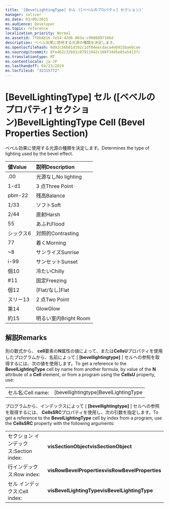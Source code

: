 ```yaml
---
title: '[BevelLightingType] セル ([ベベルのプロパティ] セクション)'
manager: soliver
ms.date: 03/09/2015
ms.audience: Developer
ms.topic: reference
localization_priority: Normal
ms.assetid: 7fbb4b16-fe54-42d6-803a-c9980897166d
description: ベベル効果に使用する光源の種類を決定します。
ms.openlocfilehash: 6d92c56b01d192c1df04eecdaca4eb915baebcae
ms.sourcegitcommit: 8fe462c32b91c87911942c188f3445e85a54137c
ms.translationtype: MT
ms.contentlocale: ja-JP
ms.lasthandoff: 04/23/2019
ms.locfileid: "32315772"
---
```

# <a name="bevellightingtype-cell-bevel-properties-section"></a><span data-ttu-id="31437-103">[BevelLightingType] セル ([ベベルのプロパティ] セクション)</span><span class="sxs-lookup"><span data-stu-id="31437-103">BevelLightingType Cell (Bevel Properties Section)</span></span>

<span data-ttu-id="31437-104">ベベル効果に使用する光源の種類を決定します。</span><span class="sxs-lookup"><span data-stu-id="31437-104">Determines the type of lighting used by the bevel effect.</span></span>
  
|<span data-ttu-id="31437-105">**値**</span><span class="sxs-lookup"><span data-stu-id="31437-105">**Value**</span></span>|<span data-ttu-id="31437-106">**説明**</span><span class="sxs-lookup"><span data-stu-id="31437-106">**Description**</span></span>|
|:-----|:-----|
|<span data-ttu-id="31437-107">.0</span><span class="sxs-lookup"><span data-stu-id="31437-107">0</span></span>  <br/> |<span data-ttu-id="31437-108">光源なし</span><span class="sxs-lookup"><span data-stu-id="31437-108">No lighting</span></span>  <br/> |
|<span data-ttu-id="31437-109">1-d</span><span class="sxs-lookup"><span data-stu-id="31437-109">1</span></span>  <br/> |<span data-ttu-id="31437-110">3 点</span><span class="sxs-lookup"><span data-stu-id="31437-110">Three Point</span></span>  <br/> |
|<span data-ttu-id="31437-111">pbm-2</span><span class="sxs-lookup"><span data-stu-id="31437-111">2</span></span>  <br/> |<span data-ttu-id="31437-112">残高</span><span class="sxs-lookup"><span data-stu-id="31437-112">Balance</span></span>  <br/> |
|<span data-ttu-id="31437-113">1/3</span><span class="sxs-lookup"><span data-stu-id="31437-113">3</span></span>  <br/> |<span data-ttu-id="31437-114">ソフト</span><span class="sxs-lookup"><span data-stu-id="31437-114">Soft</span></span>  <br/> |
|<span data-ttu-id="31437-115">2/4</span><span class="sxs-lookup"><span data-stu-id="31437-115">4</span></span>  <br/> |<span data-ttu-id="31437-116">直射</span><span class="sxs-lookup"><span data-stu-id="31437-116">Harsh</span></span>  <br/> |
|<span data-ttu-id="31437-117">5</span><span class="sxs-lookup"><span data-stu-id="31437-117">5</span></span>  <br/> |<span data-ttu-id="31437-118">あふれ</span><span class="sxs-lookup"><span data-stu-id="31437-118">Flood</span></span>  <br/> |
|<span data-ttu-id="31437-119">シックス</span><span class="sxs-lookup"><span data-stu-id="31437-119">6</span></span>  <br/> |<span data-ttu-id="31437-120">対照的</span><span class="sxs-lookup"><span data-stu-id="31437-120">Contrasting</span></span>  <br/> |
|<span data-ttu-id="31437-121">7</span><span class="sxs-lookup"><span data-stu-id="31437-121">7</span></span>  <br/> |<span data-ttu-id="31437-122">着く</span><span class="sxs-lookup"><span data-stu-id="31437-122">Morning</span></span>  <br/> |
|<span data-ttu-id="31437-123">~</span><span class="sxs-lookup"><span data-stu-id="31437-123">8</span></span>  <br/> |<span data-ttu-id="31437-124">サンライズ</span><span class="sxs-lookup"><span data-stu-id="31437-124">Sunrise</span></span>  <br/> |
|<span data-ttu-id="31437-125">i-9</span><span class="sxs-lookup"><span data-stu-id="31437-125">9</span></span>  <br/> |<span data-ttu-id="31437-126">サンセット</span><span class="sxs-lookup"><span data-stu-id="31437-126">Sunset</span></span>  <br/> |
|<span data-ttu-id="31437-127">個</span><span class="sxs-lookup"><span data-stu-id="31437-127">10</span></span>  <br/> |<span data-ttu-id="31437-128">冷たい</span><span class="sxs-lookup"><span data-stu-id="31437-128">Chilly</span></span>  <br/> |
|<span data-ttu-id="31437-129">#</span><span class="sxs-lookup"><span data-stu-id="31437-129">11</span></span>  <br/> |<span data-ttu-id="31437-130">固定</span><span class="sxs-lookup"><span data-stu-id="31437-130">Freezing</span></span>  <br/> |
|<span data-ttu-id="31437-131">個</span><span class="sxs-lookup"><span data-stu-id="31437-131">12</span></span>  <br/> |<span data-ttu-id="31437-132">[Flat/なし]</span><span class="sxs-lookup"><span data-stu-id="31437-132">Flat</span></span>  <br/> |
|<span data-ttu-id="31437-133">スリー</span><span class="sxs-lookup"><span data-stu-id="31437-133">13</span></span>  <br/> |<span data-ttu-id="31437-134">2 点</span><span class="sxs-lookup"><span data-stu-id="31437-134">Two Point</span></span>  <br/> |
|<span data-ttu-id="31437-135">第</span><span class="sxs-lookup"><span data-stu-id="31437-135">14</span></span>  <br/> |<span data-ttu-id="31437-136">Glow</span><span class="sxs-lookup"><span data-stu-id="31437-136">Glow</span></span>  <br/> |
|<span data-ttu-id="31437-137">約</span><span class="sxs-lookup"><span data-stu-id="31437-137">15</span></span>  <br/> |<span data-ttu-id="31437-138">明るい室内</span><span class="sxs-lookup"><span data-stu-id="31437-138">Bright Room</span></span>  <br/> |
   
## <a name="remarks"></a><span data-ttu-id="31437-139">解説</span><span class="sxs-lookup"><span data-stu-id="31437-139">Remarks</span></span>

<span data-ttu-id="31437-140">別の数式から、 **cell**要素の**N**属性の値によって、または**CellsU**プロパティを使用したプログラムから、名前によって [ **[bevellightingtype]** ] セルへの参照を取得するには、次の値を使用します。</span><span class="sxs-lookup"><span data-stu-id="31437-140">To get a reference to the **BevelLightingType** cell by name from another formula, by value of the **N** attribute of a **Cell** element, or from a program using the **CellsU** property, use:</span></span> 
  
|||
|:-----|:-----|
|<span data-ttu-id="31437-141">セル名:</span><span class="sxs-lookup"><span data-stu-id="31437-141">Cell name:</span></span>  <br/> |<span data-ttu-id="31437-142">[bevellightingtype]</span><span class="sxs-lookup"><span data-stu-id="31437-142">BevelLightingType</span></span>  <br/> |
   
<span data-ttu-id="31437-143">プログラムから、インデックスによって [ **[bevellightingtype]** ] セルへの参照を取得するには、 **CellsSRC**プロパティを使用し、次の引数を指定します。</span><span class="sxs-lookup"><span data-stu-id="31437-143">To get a reference to the **BevelLightingType** cell by index from a program, use the **CellsSRC** property with the following arguments:</span></span> 
  
|||
|:-----|:-----|
|<span data-ttu-id="31437-144">セクション インデックス:</span><span class="sxs-lookup"><span data-stu-id="31437-144">Section index:</span></span>  <br/> |<span data-ttu-id="31437-145">**visSectionObject**</span><span class="sxs-lookup"><span data-stu-id="31437-145">**visSectionObject**</span></span> <br/> |
|<span data-ttu-id="31437-146">行インデックス:</span><span class="sxs-lookup"><span data-stu-id="31437-146">Row index:</span></span>  <br/> |<span data-ttu-id="31437-147">**visRowBevelProperties**</span><span class="sxs-lookup"><span data-stu-id="31437-147">**visRowBevelProperties**</span></span> <br/> |
|<span data-ttu-id="31437-148">セル インデックス:</span><span class="sxs-lookup"><span data-stu-id="31437-148">Cell index:</span></span>  <br/> |<span data-ttu-id="31437-149">**visBevelLightingType**</span><span class="sxs-lookup"><span data-stu-id="31437-149">**visBevelLightingType**</span></span> <br/> |
   

